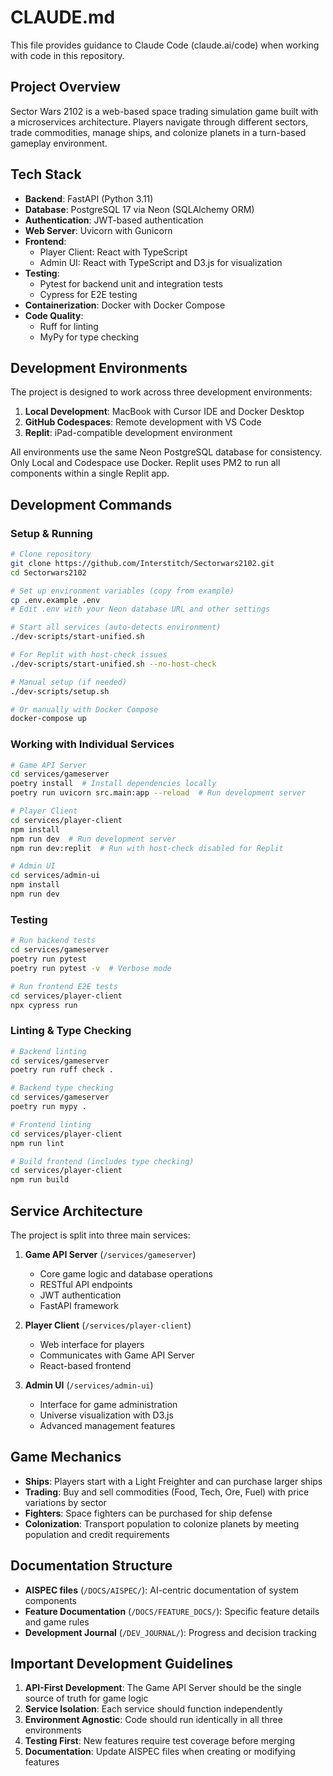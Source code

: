 # CLAUDE.md

This file provides guidance to Claude Code (claude.ai/code) when working with code in this repository.

## Project Overview

Sector Wars 2102 is a web-based space trading simulation game built with a microservices architecture. Players navigate through different sectors, trade commodities, manage ships, and colonize planets in a turn-based gameplay environment.

## Tech Stack

- **Backend**: FastAPI (Python 3.11)
- **Database**: PostgreSQL 17 via Neon (SQLAlchemy ORM)
- **Authentication**: JWT-based authentication
- **Web Server**: Uvicorn with Gunicorn
- **Frontend**: 
  - Player Client: React with TypeScript
  - Admin UI: React with TypeScript and D3.js for visualization
- **Testing**: 
  - Pytest for backend unit and integration tests
  - Cypress for E2E testing
- **Containerization**: Docker with Docker Compose
- **Code Quality**: 
  - Ruff for linting
  - MyPy for type checking

## Development Environments

The project is designed to work across three development environments:
1. **Local Development**: MacBook with Cursor IDE and Docker Desktop
2. **GitHub Codespaces**: Remote development with VS Code
3. **Replit**: iPad-compatible development environment

All environments use the same Neon PostgreSQL database for consistency. Only Local and Codespace use Docker. Replit uses PM2 to run all components within a single Replit app.

## Development Commands

### Setup & Running

```bash
# Clone repository
git clone https://github.com/Interstitch/Sectorwars2102.git
cd Sectorwars2102

# Set up environment variables (copy from example)
cp .env.example .env
# Edit .env with your Neon database URL and other settings

# Start all services (auto-detects environment)
./dev-scripts/start-unified.sh

# For Replit with host-check issues
./dev-scripts/start-unified.sh --no-host-check

# Manual setup (if needed)
./dev-scripts/setup.sh

# Or manually with Docker Compose
docker-compose up
```

### Working with Individual Services

```bash
# Game API Server
cd services/gameserver
poetry install  # Install dependencies locally
poetry run uvicorn src.main:app --reload  # Run development server

# Player Client
cd services/player-client
npm install
npm run dev  # Run development server
npm run dev:replit  # Run with host-check disabled for Replit

# Admin UI
cd services/admin-ui
npm install
npm run dev
```

### Testing

```bash
# Run backend tests
cd services/gameserver
poetry run pytest
poetry run pytest -v  # Verbose mode

# Run frontend E2E tests
cd services/player-client
npx cypress run
```

### Linting & Type Checking

```bash
# Backend linting
cd services/gameserver
poetry run ruff check .

# Backend type checking
cd services/gameserver
poetry run mypy .

# Frontend linting
cd services/player-client
npm run lint

# Build frontend (includes type checking)
cd services/player-client
npm run build
```

## Service Architecture

The project is split into three main services:

1. **Game API Server** (`/services/gameserver`)
   - Core game logic and database operations
   - RESTful API endpoints
   - JWT authentication
   - FastAPI framework

2. **Player Client** (`/services/player-client`)
   - Web interface for players
   - Communicates with Game API Server
   - React-based frontend

3. **Admin UI** (`/services/admin-ui`)
   - Interface for game administration
   - Universe visualization with D3.js
   - Advanced management features

## Game Mechanics

- **Ships**: Players start with a Light Freighter and can purchase larger ships
- **Trading**: Buy and sell commodities (Food, Tech, Ore, Fuel) with price variations by sector
- **Fighters**: Space fighters can be purchased for ship defense
- **Colonization**: Transport population to colonize planets by meeting population and credit requirements

## Documentation Structure

- **AISPEC files** (`/DOCS/AISPEC/`): AI-centric documentation of system components
- **Feature Documentation** (`/DOCS/FEATURE_DOCS/`): Specific feature details and game rules
- **Development Journal** (`/DEV_JOURNAL/`): Progress and decision tracking

## Important Development Guidelines

1. **API-First Development**: The Game API Server should be the single source of truth for game logic
2. **Service Isolation**: Each service should function independently
3. **Environment Agnostic**: Code should run identically in all three environments
4. **Testing First**: New features require test coverage before merging
5. **Documentation**: Update AISPEC files when creating or modifying features